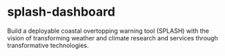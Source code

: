 # splash-dashboard
Build a deployable coastal overtopping warning tool (SPLASH) with the vision of transforming weather and climate research and services through transformative technologies.
